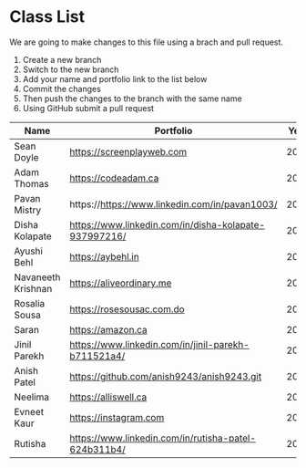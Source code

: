 # Class List

We are going to make changes to this file using a brach and pull request.

1. Create a new branch
2. Switch to the new branch
3. Add your name and portfolio link to the list below
4. Commit the changes
5. Then push the changes to the branch with the same name
6. Using GitHub submit a pull request



| Name           | Portfolio                                             | Year |
| -------------- | ----------------------------------------------------- | ---- |
| Sean Doyle     | https://screenplayweb.com                             | 2020 |
| Adam Thomas    | https://codeadam.ca                                   | 2024 |
| Pavan Mistry   | https://https://www.linkedin.com/in/pavan1003/        | 2024 |
| Disha Kolapate | https://www.linkedin.com/in/disha-kolapate-937997216/ | 2024 |
| Ayushi Behl    | https://aybehl.in                                     | 2024 |
| Navaneeth Krishnan | https://aliveordinary.me  | 2024 |
|Rosalia Sousa | https://rosesousac.com.do | 2024|
| Saran | https://amazon.ca       | 2024 |
| Jinil Parekh | https://www.linkedin.com/in/jinil-parekh-b711521a4/  | 2024 |
| Anish Patel | https://github.com/anish9243/anish9243.git | 2024 |
| Neelima     | https://alliswell.ca | 2024 |
| Evneet Kaur  | https://instagram.com                          | 2024 |
| Rutisha  | https://www.linkedin.com/in/rutisha-patel-624b311b4/ | 2024 |



